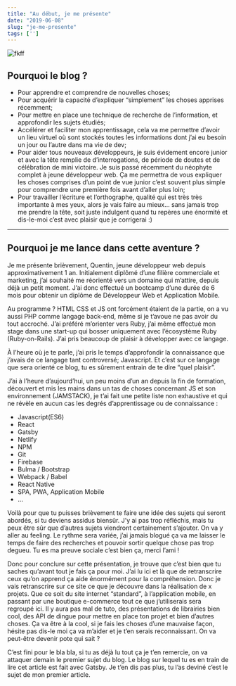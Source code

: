 ```yaml
---
title: "Au début, je me présente"
date: "2019-06-08"
slug: "je-me-presente"
tags: ['']
---
```


![fkff](/../public/assets/emile-perron-190221-unsplash.jpg)

## Pourquoi le blog ?

* Pour apprendre et comprendre de nouvelles choses; 
* Pour acquérir la capacité d’expliquer “simplement” les choses apprises récemment;
* Pour mettre en place une technique de recherche de l’information, et approfondir les sujets étudiés;
* Accélérer et faciliter mon apprentissage, cela va me permettre d’avoir un lieu virtuel où sont stockés toutes les informations dont j’ai eu besoin un jour ou l’autre dans ma vie de dev; 
* Pour aider tous nouveaux développeurs, je suis évidement encore junior et avec la tête remplie de d’interrogations, de période de doutes et de célébration de mini victoire. Je suis passé récemment du néophyte complet à jeune développeur web. Ça me permettra de vous expliquer les choses comprises d’un point de vue junior c’est souvent plus simple pour comprendre une première fois avant d’aller plus loin;
* Pour travailler l’écriture et l’orthographe, qualité qui est très très importante à mes yeux, alors je vais faire au mieux… sans jamais trop me prendre la tête, soit juste indulgent quand tu repères une énormité et dis-le-moi c’est avec plaisir que je corrigerai :)
- - - -

## Pourquoi je me lance dans cette aventure ?

Je me présente brièvement, Quentin, jeune développeur web depuis approximativement 1 an. Initialement diplômé d’une filière commerciale et marketing, j’ai souhaité me réorienté vers un domaine qui m’attire, depuis déjà un petit moment. J’ai donc effectué un bootcamp d’une durée de 6 mois pour obtenir un diplôme de Développeur Web et Application Mobile. 

Au programme ? HTML CSS et JS ont forcément étaient de la partie, on a vu aussi PHP comme langage back-end, même si je t’avoue ne pas avoir du tout accroché. J’ai préféré m’orienter vers Ruby, j’ai même effectué mon stage dans une start-up qui bosser uniquement avec l’écosystème Ruby (Ruby-on-Rails). J’ai pris beaucoup de plaisir à développer avec ce langage. 

À l’heure où je te parle, j’ai pris le temps d’approfondir la connaissance que j’avais de ce langage tant controversé; Javascript. Et c’est sur ce langage que sera orienté ce blog, tu es sûrement entrain de te dire “quel plaisir”. 

J’ai à l’heure d’aujourd’hui, un peu moins d’un an depuis la fin de formation, découvert et mis les mains dans un tas de choses concernant JS et son environnement (JAMSTACK), je t’ai fait une petite liste  non exhaustive et qui ne révèle en aucun cas les degrés d’apprentissage ou de connaissance :
* Javascript(ES6)
* React
* Gatsby
* Netlify
* NPM
* Git
* Firebase
* Bulma / Bootstrap
* Webpack / Babel
* React Native
* SPA, PWA, Application Mobile
* ...

Voilà pour que tu puisses brièvement te faire une idée des sujets qui seront abordés, si tu deviens assidus biensûr. J’y ai pas trop réfléchis, mais tu peux être sûr que d’autres sujets viendront certainement s’ajouter. On va y aller au feeling. Le rythme sera variée, j’ai jamais blogué ça va me laisser le temps de faire des recherches et pouvoir sortir quelque chose pas trop degueu. Tu es ma preuve sociale c’est bien ça, merci l’ami ! 

Donc pour conclure sur cette présentation, je trouve que c’est bien que tu saches qu’avant tout je fais ça pour moi. J’ai lu ici et là que de retranscrire ceux qu’on apprend ça aide énormément pour la compréhension. Donc je vais retranscrire sur ce site ce que je découvre dans la réalisation de x projets. Que ce soit du site internet “standard”, à l’application mobile, en passant par une boutique e-commerce tout ce que j’utiliserais sera regroupé ici. Il y aura pas mal de tuto, des présentations de librairies bien cool, des API de dingue pour mettre en place ton projet et bien d’autres choses. 
Ça va être à la cool, si je fais les choses d’une mauvaise façon, hésite pas dis-le moi ça va m’aider et je t’en serais reconnaissant. On va peut-être devenir pote qui sait ? 

C’est fini pour le bla bla, si tu as déjà lu tout ça je t’en remercie, on va attaquer demain le premier sujet du blog. Le blog sur lequel tu es en train de lire cet article est fait avec Gatsby. Je t’en dis pas plus, tu l’as deviné c’est le sujet de mon premier article. 
